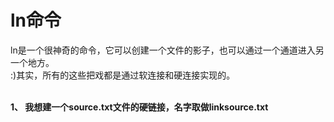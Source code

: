 # ln命令

ln是一个很神奇的命令，它可以创建一个文件的影子，也可以通过一个通道进入另一个地方。  
:)其实，所有的这些把戏都是通过软连接和硬连接实现的。  
&nbsp;&nbsp;  

__1、 我想建一个source.txt文件的硬链接，名字取做linksource.txt__
